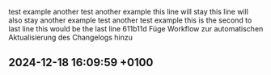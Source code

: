 test
example
another test
another example
this line will stay
this line will also stay
another example test
another test example
this is the second to last line
this would be the last line
611b11d Füge Workflow zur automatischen Aktualisierung des Changelogs hinzu
## 2024-12-18 16:09:59 +0100
